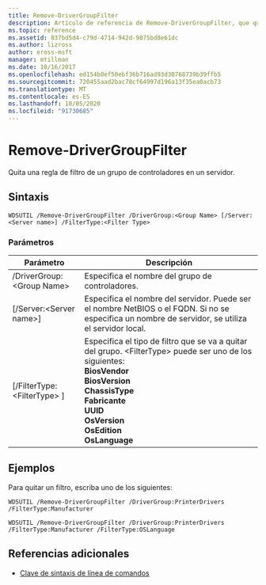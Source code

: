 ```yaml
---
title: Remove-DriverGroupFilter
description: Artículo de referencia de Remove-DriverGroupFilter, que quita una regla de filtro de un grupo de controladores en un servidor.
ms.topic: reference
ms.assetid: 837bd5d4-c79d-4714-942d-9875bd8e61dc
ms.author: lizross
author: eross-msft
manager: mtillman
ms.date: 10/16/2017
ms.openlocfilehash: ed154b0ef50ebf36b716ad93d30768739b39ffb5
ms.sourcegitcommit: 720455aad2bac78cf64997d196a13f35ea0acb73
ms.translationtype: MT
ms.contentlocale: es-ES
ms.lasthandoff: 10/05/2020
ms.locfileid: "91730685"
---
```

# <a name="remove-drivergroupfilter"></a>Remove-DriverGroupFilter



Quita una regla de filtro de un grupo de controladores en un servidor.

## <a name="syntax"></a>Sintaxis

```
WDSUTIL /Remove-DriverGroupFilter /DriverGroup:<Group Name> [/Server:<Server name>] /FilterType:<Filter Type>
```

### <a name="parameters"></a>Parámetros

|Parámetro|Descripción|
|---------|-----------|
|/DriverGroup:\<Group Name>|Especifica el nombre del grupo de controladores.|
|[/Server:\<Server name>]|Especifica el nombre del servidor. Puede ser el nombre NetBIOS o el FQDN. Si no se especifica un nombre de servidor, se utiliza el servidor local.|
|[/FilterType: \<FilterType> ]|Especifica el tipo de filtro que se va a quitar del grupo. \<FilterType> puede ser uno de los siguientes:</br>**BiosVendor**</br>**BiosVersion**</br>**ChassisType**</br>**Fabricante**</br>**UUID**</br>**OsVersion**</br>**OsEdition**</br>**OsLanguage**|

## <a name="examples"></a>Ejemplos

Para quitar un filtro, escriba uno de los siguientes:
```
WDSUTIL /Remove-DriverGroupFilter /DriverGroup:PrinterDrivers /FilterType:Manufacturer
```
```
WDSUTIL /Remove-DriverGroupFilter /DriverGroup:PrinterDrivers /FilterType:Manufacturer /FilterType:OSLanguage
```

## <a name="additional-references"></a>Referencias adicionales

- [Clave de sintaxis de línea de comandos](command-line-syntax-key.md)